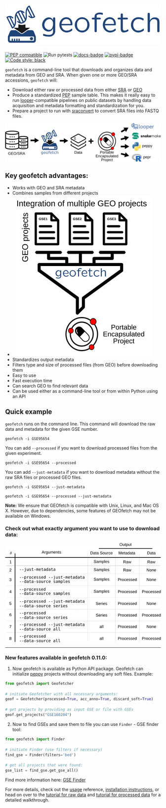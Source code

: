 # <img src="img/geofetch_logo.svg" class="img-header">

[![PEP compatible](https://pepkit.github.io/img/PEP-compatible-green.svg)](https://pepkit.github.io)
![Run pytests](https://github.com/pepkit/geofetch/workflows/Run%20pytests/badge.svg)
[![docs-badge](https://readthedocs.org/projects/geofetch/badge/?version=latest)](https://geofetch.databio.org/en/latest/)
[![pypi-badge](https://img.shields.io/pypi/v/geofetch)](https://pypi.org/project/geofetch)
[![Code style: black](https://img.shields.io/badge/code%20style-black-000000.svg)](https://github.com/psf/black)

`geofetch` is a command-line tool that downloads and organizes data and metadata from GEO and SRA. When given one or more GEO/SRA accessions, `geofetch` will:

  - Download either raw or processed data from either [SRA](https://www.ncbi.nlm.nih.gov/sra) or [GEO](https://www.ncbi.nlm.nih.gov/geo/)
  - Produce a standardized [PEP](http://pepkit.github.io) sample table. This makes it really easy to run [looper](https://pepkit.github.io/docs/looper/)-compatible pipelines on public datasets by handling data acquisition and metadata formatting and standardization for you.
  - Prepare a project to run with [sraconvert](sra_convert.md) to convert SRA files into FASTQ files.

![](./img/pipeline.svg)

## Key geofetch advantages:

- Works with GEO and SRA metadata
- Combines samples from different projects
- ![](./img/meta_integration.svg)
- Standardizes output metadata
- Filters type and size of processed files (from GEO) before downloading them
- Easy to use
- Fast execution time
- Can search GEO to find relevant data
- Can be used either as a command-line tool or from within Python using an API



## Quick example

`geofetch` runs on the command line. This command will download the raw data and metadata for the given GSE number.

```console
geofetch -i GSE95654
```

You can add `--processed` if you want to download processed files from the given experiment.


```console
geofetch -i GSE95654 --processed
```


You can add `--just-metadata` if you want to download metadata without the raw SRA files or processed GEO files.

```console
geofetch -i GSE95654 --just-metadata
```

```console
geofetch -i GSE95654 --processed --just-metadata
```


&#8291;**Note:** We ensure that GEOfetch is compatible with Unix, Linux, and Mac OS X. 
However, due to dependencies, some features of GEOfetch may not be available on Windows.

### Check out what exactly argument you want to use to download data:

![](./img/arguments_outputs.svg)

---
### New features available in geofetch 0.11.0:
1) Now geofetch is available as Python API package. Geofetch can initialize [peppy](http://peppy.databio.org/) projects without downloading any soft files. Example:

```python
from geofetch import Geofetcher

# initiate Geofetcher with all necessary arguments:
geof = Geofetcher(processed=True, acc_anno=True, discard_soft=True)

# get projects by providing as input GSE or file with GSEs
geof.get_projects("GSE160204")
```

2) Now to find GSEs and save them to file you can use `Finder` - GSE finder tool:

```python
from geofetch import Finder

# initiate Finder (use filters if necessary)
find_gse = Finder(filters='bed')

# get all projects that were found:
gse_list = find_gse.get_gse_all()
```
Find more information here: [GSE Finder](./gse_finder.md)


For more details, check out the [usage](usage.md) reference, [installation instructions](install.md), or head on over to the [tutorial for raw data](raw-data-downloading.md) and [tutorial for processed data](processed-data-downloading.md) for a detailed walkthrough.

